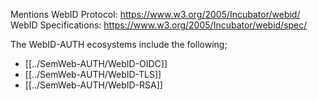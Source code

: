 Mentions WebID Protocol: https://www.w3.org/2005/Incubator/webid/
WebID Specifications: https://www.w3.org/2005/Incubator/webid/spec/

The WebID-AUTH ecosystems include the following;
- [[../SemWeb-AUTH/WebID-OIDC]]
- [[../SemWeb-AUTH/WebID-TLS]]
- [[../SemWeb-AUTH/WebID-RSA]]
